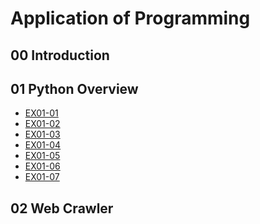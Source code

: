 # Application of Programming

## 00 Introduction

## 01 Python Overview

- [EX01-01](https://colab.research.google.com/drive/1u2mzeAp2sSm2BzHXTP0H0ZnTevf8InlL#scrollTo=uC4eKBVrGnc_&line=5&uniqifier=1)
- [EX01-02](https://colab.research.google.com/drive/1u2mzeAp2sSm2BzHXTP0H0ZnTevf8InlL#scrollTo=cDpW7jp1HRh3&line=4&uniqifier=1)
- [EX01-03](https://colab.research.google.com/drive/1u2mzeAp2sSm2BzHXTP0H0ZnTevf8InlL#scrollTo=A5cjcsk8HR0H&line=2&uniqifier=1)
- [EX01-04](https://colab.research.google.com/drive/1u2mzeAp2sSm2BzHXTP0H0ZnTevf8InlL#scrollTo=j9kFNvhEviyl&line=22&uniqifier=1)
- [EX01-05]()
- [EX01-06]()
- [EX01-07]()

## 02 Web Crawler
